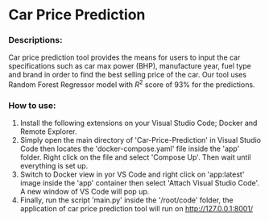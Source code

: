 # Car Price Prediction

### Descriptions:

Car price prediction tool provides the means for users to input the car specifications such as car max power (BHP), manufacture year, fuel type and brand in order to find the best selling price of the car. Our tool uses Random Forest Regressor model with $R^2$ score of 93% for the predictions.

 ### How to use:

 1. Install the following extensions on your Visual Studio Code; Docker and Remote Explorer.
 2. Simply open the main directory of 'Car-Price-Prediction' in Visual Studio Code then locates the 'docker-compose.yaml' file inside the 'app' folder. Right click on the file and select 'Compose Up'. Then wait until everything is set up.
 3. Switch to Docker view in yor VS Code and right click on 'app:latest' image inside the 'app' container then select 'Attach Visual Studio Code'. A new window of VS Code will pop up.
 4. Finally, run the script 'main.py' inside the '/root/code' folder, the application of car price prediction tool will run on http://127.0.0.1:8001/
